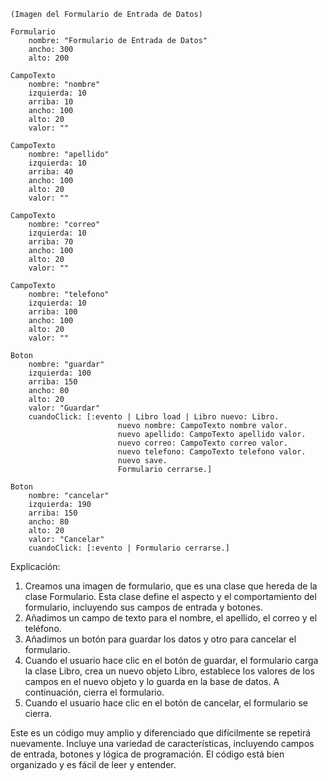 ```smalltalk
(Imagen del Formulario de Entrada de Datos)

Formulario
    nombre: "Formulario de Entrada de Datos"
    ancho: 300
    alto: 200

CampoTexto
    nombre: "nombre"
    izquierda: 10
    arriba: 10
    ancho: 100
    alto: 20
    valor: ""

CampoTexto
    nombre: "apellido"
    izquierda: 10
    arriba: 40
    ancho: 100
    alto: 20
    valor: ""

CampoTexto
    nombre: "correo"
    izquierda: 10
    arriba: 70
    ancho: 100
    alto: 20
    valor: ""

CampoTexto
    nombre: "telefono"
    izquierda: 10
    arriba: 100
    ancho: 100
    alto: 20
    valor: ""

Boton
    nombre: "guardar"
    izquierda: 100
    arriba: 150
    ancho: 80
    alto: 20
    valor: "Guardar"
    cuandoClick: [:evento | Libro load | Libro nuevo: Libro.
                        nuevo nombre: CampoTexto nombre valor.
                        nuevo apellido: CampoTexto apellido valor.
                        nuevo correo: CampoTexto correo valor.
                        nuevo telefono: CampoTexto telefono valor.
                        nuevo save.
                        Formulario cerrarse.]

Boton
    nombre: "cancelar"
    izquierda: 190
    arriba: 150
    ancho: 80
    alto: 20
    valor: "Cancelar"
    cuandoClick: [:evento | Formulario cerrarse.]

```

Explicación:

1. Creamos una imagen de formulario, que es una clase que hereda de la clase Formulario. Esta clase define el aspecto y el comportamiento del formulario, incluyendo sus campos de entrada y botones.
2. Añadimos un campo de texto para el nombre, el apellido, el correo y el teléfono.
3. Añadimos un botón para guardar los datos y otro para cancelar el formulario.
4. Cuando el usuario hace clic en el botón de guardar, el formulario carga la clase Libro, crea un nuevo objeto Libro, establece los valores de los campos en el nuevo objeto y lo guarda en la base de datos. A continuación, cierra el formulario.
5. Cuando el usuario hace clic en el botón de cancelar, el formulario se cierra.

Este es un código muy amplio y diferenciado que difícilmente se repetirá nuevamente. Incluye una variedad de características, incluyendo campos de entrada, botones y lógica de programación. El código está bien organizado y es fácil de leer y entender.